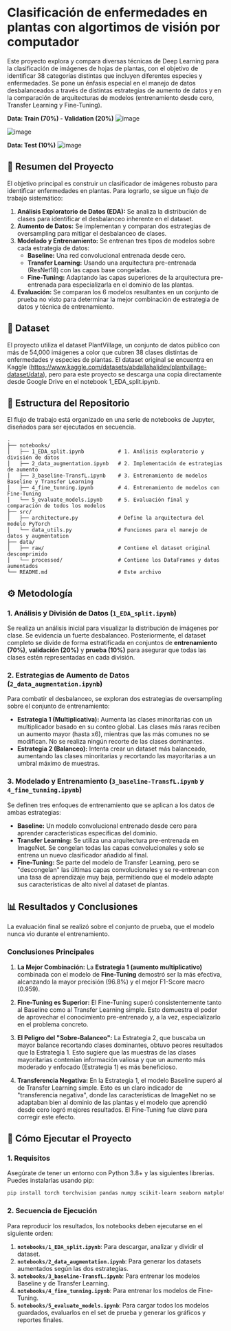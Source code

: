 # Clasificación de enfermedades en plantas con algortimos de visión por computador 

Este proyecto explora y compara diversas técnicas de Deep Learning para la clasificación de imágenes de hojas de plantas, con el objetivo de identificar 38 categorías distintas que incluyen diferentes especies y enfermedades. Se pone un énfasis especial en el manejo de datos desbalanceados a través de distintas estrategias de aumento de datos y en la comparación de arquitecturas de modelos (entrenamiento desde cero, Transfer Learning y Fine-Tuning).

**Data: Train (70%) - Validation (20%)**
![image](https://github.com/user-attachments/assets/327649b6-a0ea-4e7c-b541-d92f7ac65148)

![image](https://github.com/user-attachments/assets/b76ad6ac-0280-41ad-a935-03dbda9535a3)

**Data: Test (10%)**
![image](https://github.com/user-attachments/assets/ceb90e9d-ca55-4b79-9739-1b601c7d6dc4)


## 📝 Resumen del Proyecto
El objetivo principal es construir un clasificador de imágenes robusto para identificar enfermedades en plantas. Para lograrlo, se sigue un flujo de trabajo sistemático:
1.  **Análisis Exploratorio de Datos (EDA):** Se analiza la distribución de clases para identificar el desbalanceo inherente en el dataset.
2.  **Aumento de Datos:** Se implementan y comparan dos estrategias de oversampling para mitigar el desbalanceo de clases.
3.  **Modelado y Entrenamiento:** Se entrenan tres tipos de modelos sobre cada estrategia de datos:
    * **Baseline:** Una red convolucional entrenada desde cero.
    * **Transfer Learning:** Usando una arquitectura pre-entrenada (ResNet18) con las capas base congeladas.
    * **Fine-Tuning:** Adaptando las capas superiores de la arquitectura pre-entrenada para especializarla en el dominio de las plantas.
4.  **Evaluación:** Se comparan los 6 modelos resultantes en un conjunto de prueba no visto para determinar la mejor combinación de estrategia de datos y técnica de entrenamiento.

## 💾 Dataset
El proyecto utiliza el dataset PlantVillage, un conjunto de datos público con más de 54,000 imágenes a color que cubren 38 clases distintas de enfermedades y especies de plantas. El dataset original se encuentra en Kaggle (https://www.kaggle.com/datasets/abdallahalidev/plantvillage-dataset/data), pero para este proyecto se descarga una copia directamente desde Google Drive en el notebook 1_EDA_split.ipynb.

## 📂 Estructura del Repositorio
El flujo de trabajo está organizado en una serie de notebooks de Jupyter, diseñados para ser ejecutados en secuencia.

```
.
├── notebooks/
│   ├── 1_EDA_split.ipynb           # 1. Análisis exploratorio y división de datos
│   ├── 2_data_augmentation.ipynb   # 2. Implementación de estrategias de aumento
│   ├── 3_baseline-TransfL.ipynb    # 3. Entrenamiento de modelos Baseline y Transfer Learning
│   ├── 4_fine_tunning.ipynb        # 4. Entrenamiento de modelos con Fine-Tuning
│   └── 5_evaluate_models.ipynb     # 5. Evaluación final y comparación de todos los modelos
├── src/
│   ├── architecture.py             # Define la arquitectura del modelo PyTorch
│   └── data_utils.py               # Funciones para el manejo de datos y augmentation
├── data/
│   ├── raw/                        # Contiene el dataset original descomprimido
│   └── processed/                  # Contiene los DataFrames y datos aumentados
└── README.md                       # Este archivo
```

## ⚙️ Metodología

### 1. Análisis y División de Datos (`1_EDA_split.ipynb`)
Se realiza un análisis inicial para visualizar la distribución de imágenes por clase. Se evidencia un fuerte desbalanceo. Posteriormente, el dataset completo se divide de forma estratificada en conjuntos de **entrenamiento (70%)**, **validación (20%)** y **prueba (10%)** para asegurar que todas las clases estén representadas en cada división.

### 2. Estrategias de Aumento de Datos (`2_data_augmentation.ipynb`)
Para combatir el desbalanceo, se exploran dos estrategias de oversampling sobre el conjunto de entrenamiento:
* **Estrategia 1 (Multiplicativa):** Aumenta las clases minoritarias con un multiplicador basado en su conteo global. Las clases más raras reciben un aumento mayor (hasta x6), mientras que las más comunes no se modifican. No se realiza ningún recorte de las clases dominantes.
* **Estrategia 2 (Balanceo):** Intenta crear un dataset más balanceado, aumentando las clases minoritarias y recortando las mayoritarias a un umbral máximo de muestras.

### 3. Modelado y Entrenamiento (`3_baseline-TransfL.ipynb` y `4_fine_tunning.ipynb`)
Se definen tres enfoques de entrenamiento que se aplican a los datos de ambas estrategias:
* **Baseline:** Un modelo convolucional entrenado desde cero para aprender características específicas del dominio.
* **Transfer Learning:** Se utiliza una arquitectura pre-entrenada en ImageNet. Se congelan todas las capas convolucionales y solo se entrena un nuevo clasificador añadido al final.
* **Fine-Tuning:** Se parte del modelo de Transfer Learning, pero se "descongelan" las últimas capas convolucionales y se re-entrenan con una tasa de aprendizaje muy baja, permitiendo que el modelo adapte sus características de alto nivel al dataset de plantas.

## 📊 Resultados y Conclusiones

La evaluación final se realizó sobre el conjunto de prueba, que el modelo nunca vio durante el entrenamiento.

### Conclusiones Principales
1.  **La Mejor Combinación:** La **Estrategia 1 (aumento multiplicativo)** combinada con el modelo de **Fine-Tuning** demostró ser la más efectiva, alcanzando la mayor precisión (96.8%) y el mejor F1-Score macro (0.959).

2.  **Fine-Tuning es Superior:** El Fine-Tuning superó consistentemente tanto al Baseline como al Transfer Learning simple. Esto demuestra el poder de aprovechar el conocimiento pre-entrenado y, a la vez, especializarlo en el problema concreto.

3.  **El Peligro del "Sobre-Balanceo":** La Estrategia 2, que buscaba un mayor balance recortando clases dominantes, obtuvo peores resultados que la Estrategia 1. Esto sugiere que las muestras de las clases mayoritarias contenían información valiosa y que un aumento más moderado y enfocado (Estrategia 1) es más beneficioso.

4.  **Transferencia Negativa:** En la Estrategia 1, el modelo Baseline superó al de Transfer Learning simple. Esto es un claro indicador de "transferencia negativa", donde las características de ImageNet no se adaptaban bien al dominio de las plantas y el modelo que aprendió desde cero logró mejores resultados. El Fine-Tuning fue clave para corregir este efecto.

## 🚀 Cómo Ejecutar el Proyecto

### 1. Requisitos
Asegúrate de tener un entorno con Python 3.8+ y las siguientes librerías. Puedes instalarlas usando pip:
```bash
pip install torch torchvision pandas numpy scikit-learn seaborn matplotlib gdown tqdm
```

### 2. Secuencia de Ejecución
Para reproducir los resultados, los notebooks deben ejecutarse en el siguiente orden:

1.  **`notebooks/1_EDA_split.ipynb`**: Para descargar, analizar y dividir el dataset.
2.  **`notebooks/2_data_augmentation.ipynb`**: Para generar los datasets aumentados según las dos estrategias.
3.  **`notebooks/3_baseline-TransfL.ipynb`**: Para entrenar los modelos Baseline y de Transfer Learning.
4.  **`notebooks/4_fine_tunning.ipynb`**: Para entrenar los modelos de Fine-Tuning.
5.  **`notebooks/5_evaluate_models.ipynb`**: Para cargar todos los modelos guardados, evaluarlos en el set de prueba y generar los gráficos y reportes finales.
